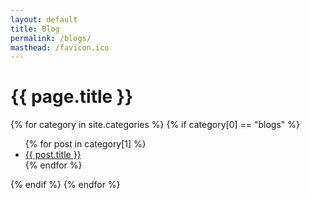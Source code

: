 ```yaml
---
layout: default
title: Blog
permalink: /blogs/
masthead: /favicon.ico
---
```

<h1>{{ page.title }}</h1>
{% for category in site.categories %}
{% if category[0] == "blogs" %}
  <ul>
    {% for post in category[1] %}
      <li><a href="{{ post.url }}">{{ post.title }}</a></li>
    {% endfor %}
  </ul>
{% endif %}
{% endfor %}
